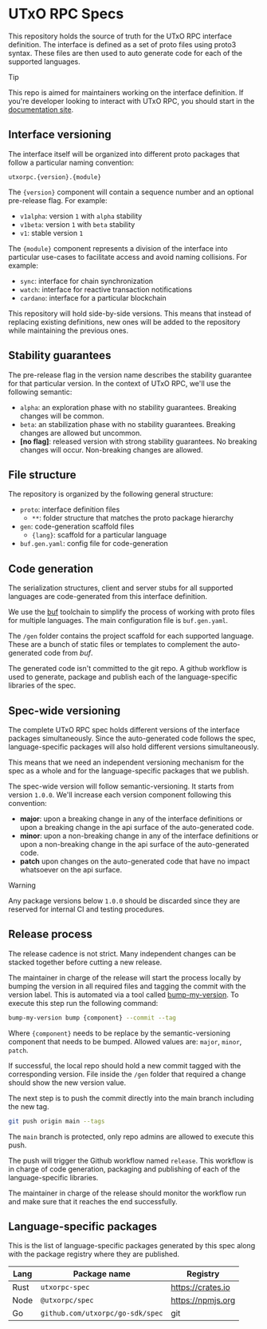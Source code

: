 # UTxO RPC Specs

This repository holds the source of truth for the UTxO RPC interface definition. The interface is defined as a set of proto files using proto3 syntax. These files are then used to auto generate code for each of the supported languages.

> [!TIP]
> This repo is aimed for maintainers working on the interface definition. If you're developer looking to interact with UTxO RPC, you should start in the [documentation site](https://utxorpc.org).

## Interface versioning

The interface itself will be organized into different proto packages that follow a particular naming convention:

```
utxorpc.{version}.{module}
```

The `{version}` component will contain a sequence number and an optional pre-release flag. For example:

- `v1alpha`: version `1` with `alpha` stability
- `v1beta`: version `1` with `beta` stability
- `v1`: stable version `1`

The `{module}` component represents a division of the interface into particular use-cases to facilitate access and avoid naming collisions. For example:

- `sync`: interface for chain synchronization
- `watch`: interface for reactive transaction notifications
- `cardano`: interface for a particular blockchain 

This repository will hold side-by-side versions. This means that instead of replacing existing definitions, new ones will be added to the repository while maintaining the previous ones.

## Stability guarantees

The pre-release flag in the version name describes the stability guarantee for that particular version. In the context of UTxO RPC, we'll use the following semantic:

- `alpha`: an exploration phase with no stability guarantees. Breaking changes will be common.
- `beta`: an stabilization phase with no stability guarantees. Breaking changes are allowed but uncommon.
- **[no flag]**: released version with strong stability guarantees. No breaking changes will occur. Non-breaking changes are allowed.

## File structure

The repository is organized by the following general structure:

- `proto`: interface definition files
  - `**`: folder structure that matches the proto package hierarchy
- `gen`: code-generation scaffold files
    - `{lang}`: scaffold for a particular language
- `buf.gen.yaml`: config file for code-generation

## Code generation

The serialization structures, client and server stubs for all supported languages are code-generated from this interface definition.

We use the [buf](https://buf.build) toolchain to simplify the process of working with proto files for multiple languages. The main configuration file is `buf.gen.yaml`.

The `/gen` folder contains the project scaffold for each supported language. These are a bunch of static files or templates to complement the auto-generated code from _buf_.

The generated code isn't committed to the git repo. A github workflow is used to generate, package and publish each of the language-specific libraries of the spec.

## Spec-wide versioning

The complete UTxO RPC spec holds different versions of the interface packages simultaneously. Since the auto-generated code follows the spec, language-specific packages will also hold different versions simultaneously.

This means that we need an independent versioning mechanism for the spec as a whole and for the language-specific packages that we publish.

The spec-wide version will follow semantic-versioning. It starts from version `1.0.0`. We'll increase each version component following this convention:

- **major**: upon a breaking change in any of the interface definitions or upon a breaking change in the api surface of the auto-generated code.
- **minor**: upon a non-breaking change in any of the interface definitions or upon a non-breaking change in the api surface of the auto-generated code.
- **patch** upon changes on the auto-generated code that have no impact whatsoever on the api surface.

> [!WARNING]
> Any package versions below `1.0.0` should be discarded since they are reserved for internal CI and testing procedures.

## Release process

The release cadence is not strict. Many independent changes can be stacked together before cutting a new release.

The maintainer in charge of the release will start the process locally by bumping the version in all required files and tagging the commit with the version label. This is automated via a tool called [bump-my-version](https://github.com/callowayproject/bump-my-version). To execute this step run the following command:

```sh
bump-my-version bump {component} --commit --tag
```

Where `{component}` needs to be replace by the semantic-versioning component that needs to be bumped. Allowed values are: `major`, `minor`, `patch`.

If successful, the local repo should hold a new commit tagged with the corresponding version. File inside the `/gen` folder that required a change should show the new version value.

The next step is to push the commit directly into the main branch including the new tag.

```sh
git push origin main --tags
```

The `main` branch is protected, only repo admins are allowed to execute this push.

The push will trigger the Github workflow named `release`. This workflow is in charge of code generation, packaging and publishing of each of the language-specific libraries.

The maintainer in charge of the release should monitor the workflow run and make sure that it reaches the end successfully.

## Language-specific packages

This is the list of language-specific packages generated by this spec along with the package registry where they are published.

| Lang | Package name                     | Registry          |
| ---- | -------------------------------- | ----------------- |
| Rust | `utxorpc-spec`                   | https://crates.io |
| Node | `@utxorpc/spec`                  | https://npmjs.org |
| Go   | `github.com/utxorpc/go-sdk/spec` | git               |